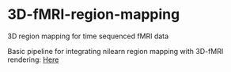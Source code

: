 # 3D-fMRI-region-mapping
3D region mapping for time sequenced fMRI data

Basic pipeline for integrating nilearn region mapping with 3D-fMRI rendering: 
[Here](https://colab.research.google.com/github.com/KappnKrunch/3D-fMRI-region-mapping/blob/main/3D_region_mapping_with_nilearn.ipynb "interactive link")
